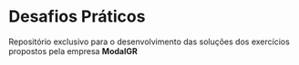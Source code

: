 # Desafios Práticos

Repositório exclusivo para o desenvolvimento das soluções dos exercícios propostos pela empresa <b>ModalGR<b>
